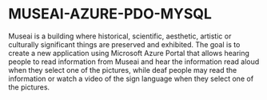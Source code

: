 # MUSEAI-AZURE-PDO-MYSQL
Museai is a building where historical, scientific, aesthetic, artistic or culturally significant things are preserved and exhibited.   The goal is to create a new application using Microsoft Azure Portal that allows hearing people to read information from Museai and hear the information read aloud when they select one of the pictures, while deaf people may read the information or watch a video of the sign language when they select one of the pictures.
